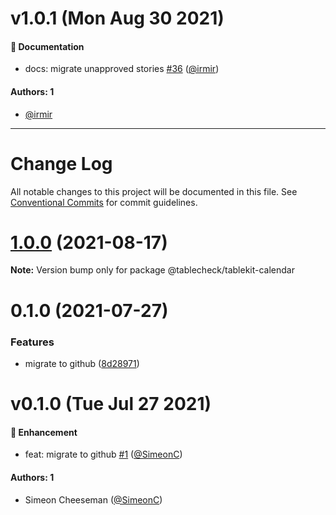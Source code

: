 # v1.0.1 (Mon Aug 30 2021)

#### 📝 Documentation

- docs: migrate unapproved stories [#36](https://github.com/tablecheck/tablekit/pull/36) ([@irmir](https://github.com/irmir))

#### Authors: 1

- [@irmir](https://github.com/irmir)

---

# Change Log

All notable changes to this project will be documented in this file.
See [Conventional Commits](https://conventionalcommits.org) for commit guidelines.

# [1.0.0](https://github.com/tablecheck/tablekit/compare/@tablecheck/tablekit-calendar@0.1.0...@tablecheck/tablekit-calendar@1.0.0) (2021-08-17)

**Note:** Version bump only for package @tablecheck/tablekit-calendar





# 0.1.0 (2021-07-27)


### Features

* migrate to github ([8d28971](https://github.com/tablecheck/tablekit/commit/8d28971175010fcb2a3cd9c48a749e7af1bdc9f9))





# v0.1.0 (Tue Jul 27 2021)

#### 🚀 Enhancement

- feat: migrate to github [#1](https://github.com/tablecheck/tablekit/pull/1) ([@SimeonC](https://github.com/SimeonC))

#### Authors: 1

- Simeon Cheeseman ([@SimeonC](https://github.com/SimeonC))
